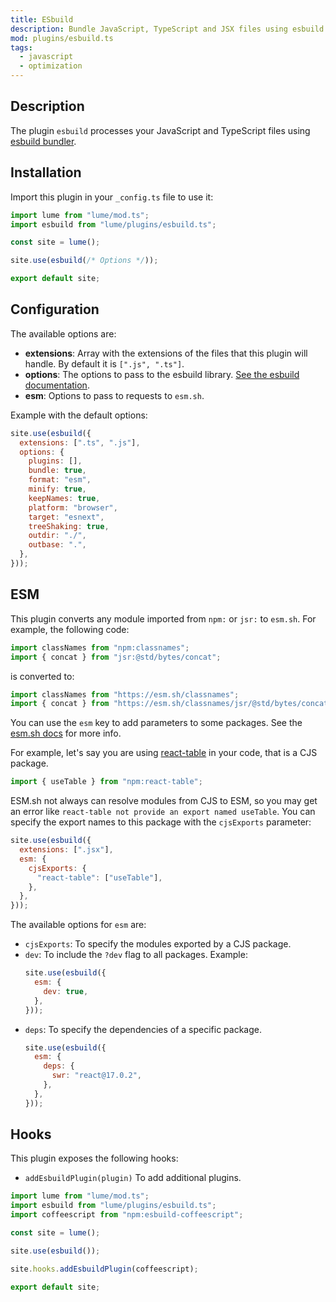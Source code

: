 ```yaml
---
title: ESbuild
description: Bundle JavaScript, TypeScript and JSX files using esbuild library.
mod: plugins/esbuild.ts
tags:
  - javascript
  - optimization
---
```


## Description

The plugin `esbuild` processes your JavaScript and TypeScript files using
[esbuild bundler](https://esbuild.github.io/).

## Installation

Import this plugin in your `_config.ts` file to use it:

```js
import lume from "lume/mod.ts";
import esbuild from "lume/plugins/esbuild.ts";

const site = lume();

site.use(esbuild(/* Options */));

export default site;
```

## Configuration

The available options are:

- **extensions**: Array with the extensions of the files that this plugin will
  handle. By default it is `[".js", ".ts"]`.
- **options**: The options to pass to the esbuild library.
  [See the esbuild documentation](https://esbuild.github.io/api/#simple-options).
- **esm**: Options to pass to requests to `esm.sh`.

Example with the default options:

```js
site.use(esbuild({
  extensions: [".ts", ".js"],
  options: {
    plugins: [],
    bundle: true,
    format: "esm",
    minify: true,
    keepNames: true,
    platform: "browser",
    target: "esnext",
    treeShaking: true,
    outdir: "./",
    outbase: ".",
  },
}));
```

## ESM

This plugin converts any module imported from `npm:` or `jsr:` to `esm.sh`. For
example, the following code:

```js
import classNames from "npm:classnames";
import { concat } from "jsr:@std/bytes/concat";
```

is converted to:

```js
import classNames from "https://esm.sh/classnames";
import { concat } from "https://esm.sh/classnames/jsr/@std/bytes/concat";
```

You can use the `esm` key to add parameters to some packages. See the
[esm.sh docs](https://esm.sh/#docs) for more info.

For example, let's say you are using
[react-table](https://www.npmjs.com/package/react-table) in your code, that is a
CJS package.

```js
import { useTable } from "npm:react-table";
```

ESM.sh not always can resolve modules from CJS to ESM, so you may get an error
like `react-table not provide an export named useTable`. You can specify the
export names to this package with the `cjsExports` parameter:

```js
site.use(esbuild({
  extensions: [".jsx"],
  esm: {
    cjsExports: {
      "react-table": ["useTable"],
    },
  },
}));
```

The available options for `esm` are:

- `cjsExports`: To specify the modules exported by a CJS package.
- `dev`: To include the `?dev` flag to all packages. Example:
  ```js
  site.use(esbuild({
    esm: {
      dev: true,
    },
  }));
  ```
- `deps`: To specify the dependencies of a specific package.
  ```js
  site.use(esbuild({
    esm: {
      deps: {
        swr: "react@17.0.2",
      },
    },
  }));
  ```

## Hooks

This plugin exposes the following hooks:

- `addEsbuildPlugin(plugin)` To add additional plugins.

```js
import lume from "lume/mod.ts";
import esbuild from "lume/plugins/esbuild.ts";
import coffeescript from "npm:esbuild-coffeescript";

const site = lume();

site.use(esbuild());

site.hooks.addEsbuildPlugin(coffeescript);

export default site;
```
